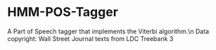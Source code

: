 # HMM-POS-Tagger

A Part of Speech tagger that implements the Viterbi algorithm.\n
Data copyright: Wall Street Journal texts from LDC Treebank 3
